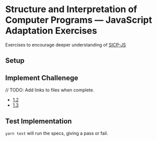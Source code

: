 # Structure and Interpretation of Computer Programs — JavaScript Adaptation Exercises

Exercises to encourage deeper understanding of [SICP-JS](https://sicp.comp.nus.edu.sg/)

## Setup

## Implement Challenege

// TODO: Add links to files when complete.
* [1.2](https://sicp.comp.nus.edu.sg/chapters/8#ex_1.2)
* [1.3](https://sicp.comp.nus.edu.sg/chapters/8#ex_1.3)

## Test Implementation

`yarn test` will run the specs, giving a pass or fail.
